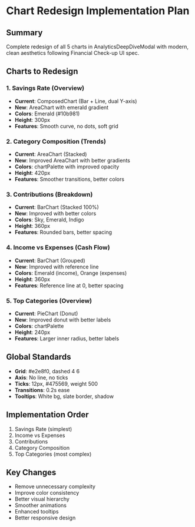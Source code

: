 # Chart Redesign Implementation Plan

## Summary

Complete redesign of all 5 charts in AnalyticsDeepDiveModal with modern, clean aesthetics following Financial Check-up UI spec.

## Charts to Redesign

### 1. Savings Rate (Overview)
- **Current**: ComposedChart (Bar + Line, dual Y-axis)
- **New**: AreaChart with emerald gradient
- **Colors**: Emerald (#10b981)
- **Height**: 300px
- **Features**: Smooth curve, no dots, soft grid

### 2. Category Composition (Trends)
- **Current**: AreaChart (Stacked)
- **New**: Improved AreaChart with better gradients
- **Colors**: chartPalette with improved opacity
- **Height**: 420px
- **Features**: Smoother transitions, better colors

### 3. Contributions (Breakdown)
- **Current**: BarChart (Stacked 100%)
- **New**: Improved with better colors
- **Colors**: Sky, Emerald, Indigo
- **Height**: 360px
- **Features**: Rounded bars, better spacing

### 4. Income vs Expenses (Cash Flow)
- **Current**: BarChart (Grouped)
- **New**: Improved with reference line
- **Colors**: Emerald (income), Orange (expenses)
- **Height**: 360px
- **Features**: Reference line at 0, better spacing

### 5. Top Categories (Overview)
- **Current**: PieChart (Donut)
- **New**: Improved donut with better labels
- **Colors**: chartPalette
- **Height**: 240px
- **Features**: Larger inner radius, better labels

## Global Standards

- **Grid**: #e2e8f0, dashed 4 6
- **Axis**: No line, no ticks
- **Ticks**: 12px, #475569, weight 500
- **Transitions**: 0.2s ease
- **Tooltips**: White bg, slate border, shadow

## Implementation Order

1. Savings Rate (simplest)
2. Income vs Expenses
3. Contributions
4. Category Composition
5. Top Categories (most complex)

## Key Changes

- Remove unnecessary complexity
- Improve color consistency
- Better visual hierarchy
- Smoother animations
- Enhanced tooltips
- Better responsive design

